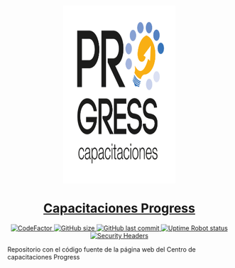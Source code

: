 <p style="text-align:center;">
  <img src="https://github.com/figonzal1/progresscap.cl/blob/main/img/progress_logo_completo.png" style="display: block;margin-left: auto;margin-right: auto;width: 50%" height="400px" alt="">
</p>

<h1 style="text-align: center;"><a href="https://progresscap.cl">Capacitaciones Progress</a></h1>

<p style="text-align: center;">

  <a href="https://www.codefactor.io/repository/github/figonzal1/progresscap.cl">
    <img src="https://www.codefactor.io/repository/github/figonzal1/progresscap.cl/badge" alt="CodeFactor" />
  </a>

  <a href="https://img.shields.io/github/repo-size/figonzal1/progresscap.cl">
    <img alt="GitHub size" src="https://img.shields.io/github/repo-size/figonzal1/progresscap.cl">
  </a>

  <a href="https://img.shields.io/github/last-commit/figonzal1/progresscap.cl?color=yellow">
    <img alt="GitHub last commit" src="https://img.shields.io/github/last-commit/figonzal1/progresscap.cl?color=yellow">
  </a>

  <a href="https://img.shields.io/uptimerobot/status/m787821954-618519f14210c80c89778977?label=website%20status">
    <img alt="Uptime Robot status" src="https://img.shields.io/uptimerobot/status/m787821954-618519f14210c80c89778977?label=website%20status">
</a>
  <a href="https://securityheaders.com/?q=progresscap.cl&hide=on&followRedirects=on">
  <img alt="Security Headers" src="https://img.shields.io/security-headers?url=https%3A%2F%2Fprogresscap.cl">
  </a>

  <!--<a href="https://img.shields.io/badge/HH-17.69%20[hr]-blueviolet" alt="Hours Spent">
  <img alt="Hours Spent" src="https://img.shields.io/badge/HH-17.69%20[hr]-blueviolet">
  </a>-->
</p>

Repositorio con el código fuente de la página web del Centro de capacitaciones Progress
 
